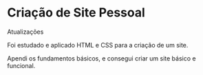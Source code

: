 # Criação de Site Pessoal

Atualizações

Foi estudado e aplicado HTML e CSS para a criação de um site.

Apendi os fundamentos básicos, e consegui criar um site básico e funcional.


